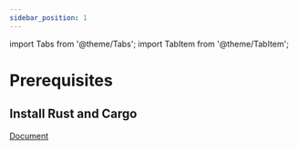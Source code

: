 ```yaml
---
sidebar_position: 1
---
```


import Tabs from '@theme/Tabs';
import TabItem from '@theme/TabItem';

# Prerequisites

## Install Rust and Cargo

[Document](https://doc.rust-lang.org/cargo/getting-started/installation.html)



<!-- 
# 预先准备

## 安装

首先您需要安装 [Rust][] 及其他系统依赖。 请记住，只有在开发 _Tauri 应用_时才需要此设置。 您程序的用户不需要进行下列操作。

### Windows

#### 1. Microsoft Visual Studio C++ 生成工具

您需要安装 Microsoft C++ 生成工具。 最简单的方法是下载 [Visual Studio 2022 生成工具][]。 进行安装选择时，请勾选 "C++ 生成工具" 和 Windows 10 SDK。

<figure>

![Microsoft Visual Studio 安装程序](./vs-installer-light.png#gh-light-mode-only)
![Microsoft Visual Studio 安装程序](./vs-installer-dark.png#gh-dark-mode-only)

<figcaption>列表 1-1：使用 Visual Studio 生成工具 2022 安装程序，并勾选 “C++ 构建工具” 和 “Windows 10 SDK”。</figcaption>
</figure>

#### 2. WebView2

:::note

On Windows 10 (Version 1803 and later with all updates applied) and Windows 11, the WebView2 runtime is distributed as part of the operating system.

:::

Tauri 需要 WebView2 才能在 Windows 上呈现网页内容，所以您必须先安装 WebView2。 最简单的方法是从[微软网站][download webview2]下载和运行常青版引导程序。

安装脚本会自动为您下载适合您架构的版本。 不过，如果您遇到问题 (特别是 Windows on ARM)，您可以自己手动选择正确版本。

#### 3. Rust

最后，请前往 [https://www.rust-lang.org/zh-CN/tools/install][install rust] 来安装 `rustup` (Rust 安装程序)。 请注意，为了使更改生效，您必须重新启动终端，在某些情况下需要重新启动 Windows 本身。

或者，您可以在 PowerShell 中使用 `winget` 命令安装程序：

```powershell
winget install --id Rustlang.Rustup
```

:::caution MSVC toolchain as default

For full support for Tauri and tools like [`trunk`][] make sure the MSVC Rust toolchain is the selected `default host triple` in the installer dialog. Depending on your system it should be either `x86_64-pc-windows-msvc`, `i686-pc-windows-msvc`, or `aarch64-pc-windows-msvc`.

If you already have Rust installed, you can make sure the correct toolchain is installed by running this command:

```powershell
rustup default stable-msvc
```

:::

### macOS

#### 1. CLang 和 macOS 开发依赖项

您将需要安装 CLang 和 macOS 开发依赖项。 为此，您需要在终端中执行以下命令：

```shell
xcode-select --install
```

#### 2. Rust

要在 macOS 上安装 Rust，请打开终端并输入以下命令：

```shell
curl --proto '=https' --tlsv1.2 https://sh.rustup.rs -sSf | sh
```

:::note

我们已审计了此 Bash 脚本，它只做了该做的事情。 但是，您最好在复制粘贴运行脚本之前，看看其源代码。 这是它的源代码：[rustup.sh][]

:::

此命令将下载以上脚本并开始安装用来安装最新版 Rust 的 `rustup` 工具。 您可能需要输入密码。 若安装成功，终端将显示以下内容：

```text
Rust is installed now. Great!
```

请确保重新启动终端以使更改生效。

### Linux

#### 1. 系统依赖

您需要安装几个系统依赖，如 C 语言编译器和 `webkit2gtk`。 下方是适用于部分热门发行版的安装命令：

<Tabs>
  <TabItem value="debian" label="Debian" default>

```sh
sudo apt update
sudo apt install libwebkit2gtk-4.0-dev \
    build-essential \
    curl \
    wget \
    libssl-dev \
    libgtk-3-dev \
    libayatana-appindicator3-dev \
    librsvg2-dev
```

  </TabItem>
  <TabItem value="arch" label="Arch">

```sh
sudo pacman -Syu
sudo pacman -S --needed \
    webkit2gtk \
    base-devel \
    curl \
    wget \
    openssl \
    appmenu-gtk-module \
    gtk3 \
    libappindicator-gtk3 \
    librsvg \
    libvips
```

  </TabItem>
  <TabItem value="fedora" label="Fedora">

```sh
sudo dnf check-update
sudo dnf install webkit2gtk4.0-devel \
    openssl-devel \
    curl \
    wget \
    libappindicator-gtk3 \
    librsvg2-devel
sudo dnf group install "C Development Tools and Libraries"
```

Note that on Fedora 36 and below the `webkit2gtk4.0-devel` package was called `webkit2gtk3-devel`.

  </TabItem>
  <TabItem value="gentoo" label="Gentoo">

```sh
sudo emerge --ask \
    net-libs/webkit-gtk:4 \
    dev-libs/libappindicator \
    net-misc/curl \
    net-misc/wget
```

Note: A desktop profile is recommended to set the appropriate USE flags for webkit-gtk

  </TabItem>
  <TabItem value="opensuse" label="openSUSE">

```sh
sudo zypper up
sudo zypper in webkit2gtk3-soup2-devel \
    libopenssl-devel \
    curl \
    wget \
    libappindicator3-1 \
    librsvg-devel
sudo zypper in -t pattern devel_basis
```

  </TabItem>
  <TabItem value="nixos" label="NixOS">

Working on NixOS requires a slightly different setup, as Tauri needs to find the required system libraries both at compile time and
dynamically at runtime. 为了 Tauri 正常运作，环境变量 `LD_LIBRARY_PATH` 必须用正确的路径填充。

When using [Nix Flakes], copy the following code into `flake.nix` on your repository, then run `nix develop` to activate the development environment. You can also use [direnv's Flakes integration] to automatically start the dev shell when entering the project folder.

```nix
{
  inputs = {
    nixpkgs.url = "nixpkgs";
    flake-utils.url = "github:numtide/flake-utils";
  };

  outputs = { self, nixpkgs, flake-utils }:
    flake-utils.lib.eachDefaultSystem (system:
      let
        pkgs = nixpkgs.legacyPackages.${system};

        libraries = with pkgs;[
          webkitgtk
          gtk3
          cairo
          gdk-pixbuf
          glib
          dbus
          openssl_3
          librsvg
        ];

        packages = with pkgs; [
          curl
          wget
          pkg-config
          dbus
          openssl_3
          glib
          gtk3
          libsoup
          webkitgtk
          librsvg
        ];
      in
      {
        devShell = pkgs.mkShell {
          buildInputs = packages;

          shellHook =
            ''
              export LD_LIBRARY_PATH=${pkgs.lib.makeLibraryPath libraries}:$LD_LIBRARY_PATH
            '';
        };
      });
}
```

If you don't use Nix Flakes, the [Nix Shell] can be configured using the following `shell.nix` script. Run `nix-shell` to activate the development environment, or use [direnv's Shell integration] to automatically start the dev shell when entering the project folder.

```nix
let
  pkgs = import <nixpkgs> { };

  libraries = with pkgs;[
    webkitgtk
    gtk3
    cairo
    gdk-pixbuf
    glib
    dbus
    openssl_3
  ];

  packages = with pkgs; [
    pkg-config
    dbus
    openssl_3
    glib
    gtk3
    libsoup
    webkitgtk
    appimagekit
  ];
in
pkgs.mkShell {
  buildInputs = packages;

  shellHook =
    ''
      export LD_LIBRARY_PATH=${pkgs.lib.makeLibraryPath libraries}:$LD_LIBRARY_PATH
    '';
}
```

  </TabItem>
  <TabItem value="gnu_guix" label="GNU Guix">

To create Tauri development environments using [Guix shell], copy the following code into `manifest.scm` on your repository, then run `guix shell` to activate. You can also use [direnv's Guix shell support] to automatically start the Guix shell when entering the project folder.

```scheme
(specifications->manifest
 (list "gtk+@3"
       "webkitgtk-with-libsoup2"
       "libsoup-minimal@2"
       "cairo"
       "gdk-pixbuf"
       "glib"
       "dbus"
       "openssl@3"
       "gcc:lib"

       "curl"
       "wget"
       "pkg-config"
       "gsettings-desktop-schemas"))
```

  </TabItem>
  <TabItem value="void" label="Void">

```sh
sudo xbps-install -Syu
sudo xbps-install -S \
    webkit2gtk-devel \
    curl \
    wget \
    openssl \
    gtk+3-devel \
    libappindicator \
    librsvg-devel \
    gcc \
    pkg-config
```

  </TabItem>
</Tabs>

#### 2. Rust

要在 Linux 上安装 Rust，请打开终端并输入以下命令：

```shell
curl --proto '=https' --tlsv1.2 https://sh.rustup.rs -sSf | sh
```

:::note

我们已审计了此 Bash 脚本，它只做了该做的事情。 但是，您最好在复制粘贴运行脚本之前，看看其源代码。 这是它的源代码：[rustup.sh][]

:::

此命令将下载以上脚本并开始安装用来安装最新版 Rust 的 `rustup` 工具。 您可能需要输入密码。 若安装成功，终端将显示以下内容：

```text
Rust is installed now. Great!
```

请确保重新启动终端以使更改生效。

## 管理 Rust 安装

你应该保持更新你的 Rust 版本，以便使用最新改进。 若要更新 Rust，请打开终端并运行以下命令：

```shell
rustup update
```

`rustup` 也可以从您的计算机上完全卸载 Rust：

```shell
rustup self uninstall
```

## 故障排查

要检查您是否正确安装了 Rust，请打开终端并运行如下命令：

```shell
rustc --version
```

您应该能看到以下列格式呈现的版本号、提交哈希及提交日期：

```text
rustc x.y.z (abcabcabc yyyy-mm-dd)
```

若您没有看到此信息，则表示您的 Rust 安装可能存在问题。 请参阅 [Rust 故障排查][]一节来了解如何解决此问题。 若您的问题仍然存在，您可以从 [Tauri 官方 Discord][] 及 [GitHub 讨论][]处获得帮助。 -->

[Rust]: https://www.rust-lang.org
[install rust]: https://www.rust-lang.org/tools/install
[Visual Studio 2022 生成工具]: https://visualstudio.microsoft.com/visual-cpp-build-tools/
[Rust 故障排查]: https://doc.rust-lang.org/book/ch01-01-installation.html#troubleshooting
[Tauri 官方 Discord]: https://discord.com/invite/tauri
[GitHub 讨论]: https://github.com/tauri-apps/tauri/discussions
[download webview2]: https://developer.microsoft.com/zh-cn/microsoft-edge/webview2/#download-section
[rustup.sh]: https://sh.rustup.rs
[`trunk`]: https://trunkrs.dev
